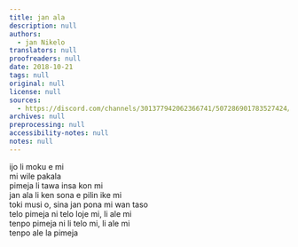 ```yaml
---
title: jan ala
description: null
authors:
  - jan Nikelo
translators: null
proofreaders: null
date: 2018-10-21
tags: null
original: null
license: null
sources:
  - https://discord.com/channels/301377942062366741/507286901783527424/507289965550501888
archives: null
preprocessing: null
accessibility-notes: null
notes: null
---
```


ijo li moku e mi  \
mi wile pakala  \
pimeja li tawa insa kon mi  \
jan ala li ken sona e pilin ike mi  \
toki musi o, sina jan pona mi wan taso  \
telo pimeja ni telo loje mi, li ale mi  \
tenpo pimeja ni li telo mi, li ale mi  \
tenpo ale la pimeja

